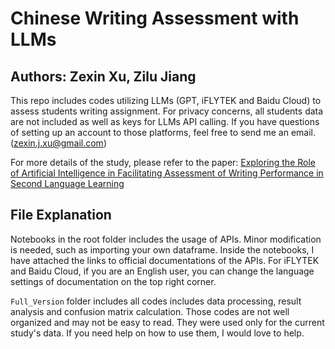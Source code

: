 # Chinese Writing Assessment with LLMs

## Authors: Zexin Xu, Zilu Jiang

This repo includes codes utilizing LLMs (GPT, iFLYTEK and Baidu Cloud) to assess students writing assignment. For privacy concerns, all students data are not included as well as keys for LLMs API calling. If you have questions of setting up an account to those platforms, feel free to send me an email. (zexin.j.xu@gmail.com)

For more details of the study, please refer to the paper: [Exploring the Role of Artificial Intelligence in Facilitating Assessment of Writing Performance in Second Language Learning](https://www.mdpi.com/2226-471X/8/4/247)

## File Explanation

Notebooks in the root folder includes the usage of APIs. Minor modification is needed, such as importing your own dataframe. Inside the notebooks, I have attached the links to official documentations of the APIs. For iFLYTEK and Baidu Cloud, if you are an English user, you can change the language settings of documentation on the top right corner.

`Full_Version` folder includes all codes includes data processing, result analysis and confusion matrix calculation. Those codes are not well organized and may not be easy to read. They were used only for the current study's data. If you need help on how to use them, I would love to help.
